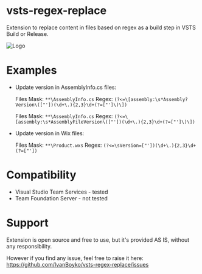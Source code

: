 # vsts-regex-replace

Extension to replace content in files based on regex as a build step in VSTS Build or Release.

![Logo](https://raw.githubusercontent.com/IvanBoyko/vsts-regex-replace/master/images/icon_64.png)


# Examples

- Update version in AssemblyInfo.cs files:

	Files Mask: `**\AssemblyInfo.cs`
	Regex: `(?<=\[assembly:\s*Assembly?Version\(["'])(\d+\.){2,3}\d+(?=["']\)\])`

	Files Mask: `**\AssemblyInfo.cs`
	Regex: `(?<=\[assembly:\s*AssemblyFileVersion\(["'])(\d+\.){2,3}\d+(?=["']\)\])`

- Update version in Wix files:

	Files Mask: `**\Product.wxs`
	Regex: `(?<=\sVersion=["'])(\d+\.){2,3}\d+(?=["'])`


# Compatibility

* Visual Studio Team Services - tested
* Team Foundation Server - not tested


# Support

Extension is open source and free to use, but it's provided AS IS, without any responsibility.

However if you find any issue, feel free to raise it here:
https://github.com/IvanBoyko/vsts-regex-replace/issues
